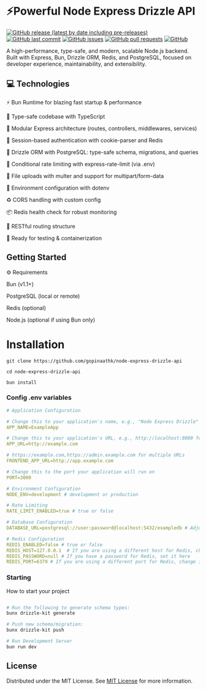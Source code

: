 # ⚡Powerful Node Express Drizzle API

[![GitHub release (latest by date including pre-releases)](https://img.shields.io/github/v/release/gopinaathk/node-express-drizzle-api?include_prereleases)](https://img.shields.io/github/v/release/gopinaathk/node-express-drizzle-api?include_prereleases)
[![GitHub last commit](https://img.shields.io/github/last-commit/gopinaathk/node-express-drizzle-api)](https://img.shields.io/github/last-commit/gopinaathk/node-express-drizzle-api)
[![GitHub issues](https://img.shields.io/github/issues-raw/gopinaathk/node-express-drizzle-api)](https://img.shields.io/github/issues-raw/gopinaathk/node-express-drizzle-api)
[![GitHub pull requests](https://img.shields.io/github/issues-pr/gopinaathk/node-express-drizzle-api)](https://img.shields.io/github/issues-pr/gopinaathk/node-express-drizzle-api)
[![GitHub](https://img.shields.io/github/license/gopinaathk/node-express-drizzle-api)](https://img.shields.io/github/license/gopinaathk/node-express-drizzle-api)

A high-performance, type-safe, and modern, scalable Node.js backend. Built with Express, Bun, Drizzle ORM, Redis, and PostgreSQL, focused on developer experience, maintainability, and extensibility.

<h2 id="technologies">💻 Technologies</h2>

⚡ Bun Runtime for blazing fast startup & performance

🧠 Type-safe codebase with TypeScript

🧰 Modular Express architecture (routes, controllers, middlewares, services)

🧵 Session-based authentication with cookie-parser and Redis

🚀 Drizzle ORM with PostgreSQL: type-safe schema, migrations, and queries

🛑 Conditional rate limiting with express-rate-limit (via .env)

🧾 File uploads with multer and support for multipart/form-data

🔐 Environment configuration with dotenv

♻️ CORS handling with custom config

📦 Redis health check for robust monitoring

📜 RESTful routing structure

🧪 Ready for testing & containerization

## Getting Started

⚙️ Requirements

Bun (v1.1+)

PostgreSQL (local or remote)

Redis (optional)

Node.js (optional if using Bun only)

# Installation

```shell
git clone https://github.com/gopinaathk/node-express-drizzle-api

cd node-express-drizzle-api

bun install
```

<h3>Config .env variables</h2>

```yaml
# Application Configuration

# Change this to your application's name, e.g., "Node Express Drizzle"
APP_NAME=ExampleApp 

# Change this to your application's URL, e.g., http://localhost:8000 for local development
APP_URL=http://example.com 

# https://example.com,https://admin.example.com for multiple URLs
FRONTEND_APP_URL=http://app.example.com 

# Change this to the port your application will run on
PORT=3000 

# Environment Configuration
NODE_ENV=development # development or production

# Rate Limiting
RATE_LIMIT_ENABLED=true # true or false

# Database Configuration
DATABASE_URL=postgresql://user:password@localhost:5432/exampledb # Adjust the user, password, host, and database name as needed

# Redis Configuration
REDIS_ENABLED=false # true or false
REDIS_HOST=127.0.0.1  # If you are using a different host for Redis, change it accordingly
REDIS_PASSWORD=null # If you have a password for Redis, set it here
REDIS_PORT=6379 # If you are using a different port for Redis, change it accordingly
```

<h3>Starting</h3>

How to start your project

```bash

# Run the following to generate schema types:
bunx drizzle-kit generate

# Push new schema/migration:
bunx drizzle-kit push

# Run Development Server
bun run dev
```

## License

Distributed under the MIT License. See [MIT License](https://github.com/gopinaathk/node-express-drizzle-api/blob/main/LICENSE) for more information.
